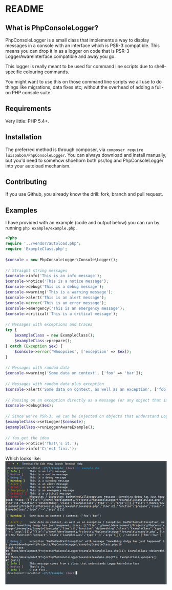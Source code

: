 README
======

What is PhpConsoleLogger?
-----------------
PhpConsoleLogger is a small class that implements a way to display messages in a console with an interface which is
PSR-3 compatible. This means you can drop it in as a logger on code that is PSR-3 LoggerAwareInterface compatible and away
you go.

This logger is really meant to be used for command line scripts due to shell-specific colouring commands.

You might want to use this on those command line scripts we all use to do things like migrations, data fixes etc; without
the overhead of adding a full-on PHP console suite.

Requirements
------------
Very little: PHP 5.4+.

Installation
------------
The preferred method is through composer, via ```composer require luispabon/PhpConsoleLogger```. You can always download
and install manually, but you'd need to somehow shoehorn both psr/log and PhpConsoleLogger into your autoload mechanism.

Contributing
------------
If you use Github, you already know the drill: fork, branch and pull request.

Examples
-------------
I have provided with an example (code and output below) you can run by running ```php example/example.php```.

```php
<?php
require '../vendor/autoload.php';
require 'ExampleClass.php';

$console = new PhpConsoleLogger\Console\Logger();

// Straight string messages
$console->info('This is an info message');
$console->notice('This is a notice message');
$console->debug('This is a debug message');
$console->warning('This is a warning message');
$console->alert('This is an alert message');
$console->error('This is an error message');
$console->emergency('This is an emergency message');
$console->critical('This is a critical message');

// Messages with exceptions and traces
try {
    $exampleClass = new ExampleClass();
    $exampleClass->prepare();
} catch (Exception $ex) {
    $console->error('Whoopsies', ['exception' => $ex]);
}

// Messages with random data
$console->warning('Some data on context', ['foo' => 'bar']);

// Messages with random data plus exception
$console->alert('Some data on context, as well as an exception', ['foo' => 'bar', 'exception' => $ex]);

// Passing on an exception directly as a message (or any object that implements __toString)
$console->debug($ex);

// Since we're PSR-3, we can be injected on objects that understand LoggerAwareInterface - example class does
$exampleClass->setLogger($console);
$exampleClass->runLoggerAwareExample();

// You get the idea
$console->notice('That\'s it.');
$console->info('C\'est fini.');
```

Which looks like:
![](example/example.png)
